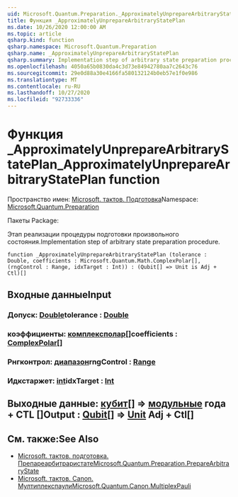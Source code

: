 ```yaml
---
uid: Microsoft.Quantum.Preparation._ApproximatelyUnprepareArbitraryStatePlan
title: Функция _ApproximatelyUnprepareArbitraryStatePlan
ms.date: 10/26/2020 12:00:00 AM
ms.topic: article
qsharp.kind: function
qsharp.namespace: Microsoft.Quantum.Preparation
qsharp.name: _ApproximatelyUnprepareArbitraryStatePlan
qsharp.summary: Implementation step of arbitrary state preparation procedure.
ms.openlocfilehash: 4050a65b0830da4c3d73e84942780aa7c2643c76
ms.sourcegitcommit: 29e0d88a30e4166fa580132124b0eb57e1f0e986
ms.translationtype: MT
ms.contentlocale: ru-RU
ms.lasthandoff: 10/27/2020
ms.locfileid: "92733336"
---
```

# <a name="_approximatelyunpreparearbitrarystateplan-function"></a><span data-ttu-id="b46d5-102">Функция _ApproximatelyUnprepareArbitraryStatePlan</span><span class="sxs-lookup"><span data-stu-id="b46d5-102">_ApproximatelyUnprepareArbitraryStatePlan function</span></span>

<span data-ttu-id="b46d5-103">Пространство имен: [Microsoft. тактов. Подготовка](xref:Microsoft.Quantum.Preparation)</span><span class="sxs-lookup"><span data-stu-id="b46d5-103">Namespace: [Microsoft.Quantum.Preparation](xref:Microsoft.Quantum.Preparation)</span></span>

<span data-ttu-id="b46d5-104">Пакеты [](https://nuget.org/packages/)</span><span class="sxs-lookup"><span data-stu-id="b46d5-104">Package: [](https://nuget.org/packages/)</span></span>


<span data-ttu-id="b46d5-105">Этап реализации процедуры подготовки произвольного состояния.</span><span class="sxs-lookup"><span data-stu-id="b46d5-105">Implementation step of arbitrary state preparation procedure.</span></span>

```qsharp
function _ApproximatelyUnprepareArbitraryStatePlan (tolerance : Double, coefficients : Microsoft.Quantum.Math.ComplexPolar[], (rngControl : Range, idxTarget : Int)) : (Qubit[] => Unit is Adj + Ctl)[]
```


## <a name="input"></a><span data-ttu-id="b46d5-106">Входные данные</span><span class="sxs-lookup"><span data-stu-id="b46d5-106">Input</span></span>

### <a name="tolerance--double"></a><span data-ttu-id="b46d5-107">Допуск: [Double](xref:microsoft.quantum.lang-ref.double)</span><span class="sxs-lookup"><span data-stu-id="b46d5-107">tolerance : [Double](xref:microsoft.quantum.lang-ref.double)</span></span>




### <a name="coefficients--complexpolar"></a><span data-ttu-id="b46d5-108">коэффициенты: [комплексполар](xref:Microsoft.Quantum.Math.ComplexPolar)[]</span><span class="sxs-lookup"><span data-stu-id="b46d5-108">coefficients : [ComplexPolar](xref:Microsoft.Quantum.Math.ComplexPolar)[]</span></span>




### <a name="rngcontrol--range"></a><span data-ttu-id="b46d5-109">Рнгконтрол: [диапазон](xref:microsoft.quantum.lang-ref.range)</span><span class="sxs-lookup"><span data-stu-id="b46d5-109">rngControl : [Range](xref:microsoft.quantum.lang-ref.range)</span></span>




### <a name="idxtarget--int"></a><span data-ttu-id="b46d5-110">Идкстаржет: [int](xref:microsoft.quantum.lang-ref.int)</span><span class="sxs-lookup"><span data-stu-id="b46d5-110">idxTarget : [Int](xref:microsoft.quantum.lang-ref.int)</span></span>





## <a name="output--qubit--unit-adj--ctl"></a><span data-ttu-id="b46d5-111">Выходные данные: [кубит](xref:microsoft.quantum.lang-ref.qubit)[] => [модульные](xref:microsoft.quantum.lang-ref.unit) года + CTL []</span><span class="sxs-lookup"><span data-stu-id="b46d5-111">Output : [Qubit](xref:microsoft.quantum.lang-ref.qubit)[] => [Unit](xref:microsoft.quantum.lang-ref.unit) Adj + Ctl[]</span></span>



## <a name="see-also"></a><span data-ttu-id="b46d5-112">См. также:</span><span class="sxs-lookup"><span data-stu-id="b46d5-112">See Also</span></span>

- [<span data-ttu-id="b46d5-113">Microsoft. тактов. подготовка. Препареарбитраристате</span><span class="sxs-lookup"><span data-stu-id="b46d5-113">Microsoft.Quantum.Preparation.PrepareArbitraryState</span></span>](xref:Microsoft.Quantum.Preparation.PrepareArbitraryState)
- [<span data-ttu-id="b46d5-114">Microsoft. тактов. Canon. Мултиплекспаули</span><span class="sxs-lookup"><span data-stu-id="b46d5-114">Microsoft.Quantum.Canon.MultiplexPauli</span></span>](xref:Microsoft.Quantum.Canon.MultiplexPauli)